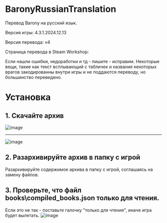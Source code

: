 # BaronyRussianTranslation
 
Перевод Barony на русский язык.

Версия игры: 4.3.1.2024.12.13

Версия перевода: v4

Страница перевода в Steam Workshop:

Если нашли ошибки, недоработки и тд - пишите - исправим.
Некоторые вещи, такие как текст всплывающий с табличек и названия некоторых врагов закодированны внутри игры и не поддаются переводу, но большинство переведено. 

# Установка

## 1. Скачайте архив

![image](https://github.com/Kvasus/BaronyRussianTranslation/assets/84940635/6b35ef16-cff6-4400-8d27-ecef0c6605f5)

------------

![image](https://github.com/Kvasus/BaronyRussianTranslation/assets/84940635/53ff3af6-8581-4fc2-9a03-31521ba45393)

## 2. Разархивируйте архив в папку с игрой

Разархивируйте содержимое архива в папку с игрой, соглашаясь на замену файлов.

## 3. Проверьте, что файл books\compiled_books.json только для чтения.

Если это не так - поставьте галочку "только для чтения", иначе игра будет вылетать. 
![image](https://github.com/user-attachments/assets/521b404e-414f-4658-bfa0-45b0bb0003e3)
